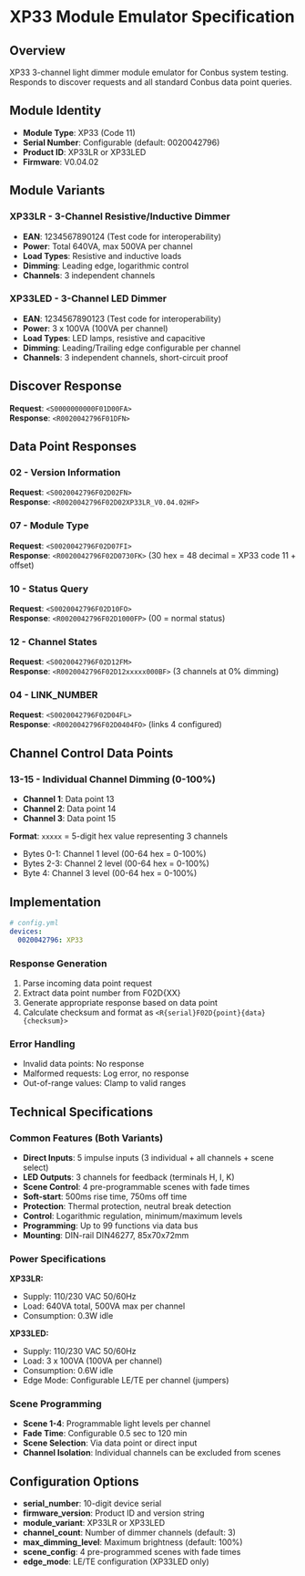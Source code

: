 # XP33 Module Emulator Specification

## Overview
XP33 3-channel light dimmer module emulator for Conbus system testing. Responds to discover requests and all standard Conbus data point queries.

## Module Identity
- **Module Type**: XP33 (Code 11)
- **Serial Number**: Configurable (default: 0020042796)
- **Product ID**: XP33LR or XP33LED
- **Firmware**: V0.04.02

## Module Variants

### XP33LR - 3-Channel Resistive/Inductive Dimmer
- **EAN**: 1234567890124 (Test code for interoperability)
- **Power**: Total 640VA, max 500VA per channel
- **Load Types**: Resistive and inductive loads
- **Dimming**: Leading edge, logarithmic control
- **Channels**: 3 independent channels

### XP33LED - 3-Channel LED Dimmer
- **EAN**: 1234567890123 (Test code for interoperability)
- **Power**: 3 x 100VA (100VA per channel)
- **Load Types**: LED lamps, resistive and capacitive
- **Dimming**: Leading/Trailing edge configurable per channel
- **Channels**: 3 independent channels, short-circuit proof

## Discover Response
**Request**: `<S0000000000F01D00FA>`  
**Response**: `<R0020042796F01DFN>`

## Data Point Responses

### 02 - Version Information
**Request**: `<S0020042796F02D02FN>`  
**Response**: `<R0020042796F02D02XP33LR_V0.04.02HF>`

### 07 - Module Type
**Request**: `<S0020042796F02D07FI>`  
**Response**: `<R0020042796F02D0730FK>` (30 hex = 48 decimal = XP33 code 11 + offset)

### 10 - Status Query
**Request**: `<S0020042796F02D10FO>`  
**Response**: `<R0020042796F02D1000FP>` (00 = normal status)

### 12 - Channel States  
**Request**: `<S0020042796F02D12FM>`  
**Response**: `<R0020042796F02D12xxxxx000BF>` (3 channels at 0% dimming)

### 04 - LINK_NUMBER
**Request**: `<S0020042796F02D04FL>`  
**Response**: `<R0020042796F02D0404FO>` (links 4 configured)

## Channel Control Data Points

### 13-15 - Individual Channel Dimming (0-100%)
- **Channel 1**: Data point 13
- **Channel 2**: Data point 14  
- **Channel 3**: Data point 15

**Format**: `xxxxx` = 5-digit hex value representing 3 channels
- Bytes 0-1: Channel 1 level (00-64 hex = 0-100%)
- Bytes 2-3: Channel 2 level (00-64 hex = 0-100%)
- Byte 4: Channel 3 level (00-64 hex = 0-100%)

## Implementation

```yaml
# config.yml
devices:
  0020042796: XP33
```

### Response Generation
1. Parse incoming data point request
2. Extract data point number from F02D{XX}
3. Generate appropriate response based on data point
4. Calculate checksum and format as `<R{serial}F02D{point}{data}{checksum}>`

### Error Handling
- Invalid data points: No response
- Malformed requests: Log error, no response
- Out-of-range values: Clamp to valid ranges

## Technical Specifications

### Common Features (Both Variants)
- **Direct Inputs**: 5 impulse inputs (3 individual + all channels + scene select)
- **LED Outputs**: 3 channels for feedback (terminals H, I, K)
- **Scene Control**: 4 pre-programmable scenes with fade times
- **Soft-start**: 500ms rise time, 750ms off time
- **Protection**: Thermal protection, neutral break detection
- **Control**: Logarithmic regulation, minimum/maximum levels
- **Programming**: Up to 99 functions via data bus
- **Mounting**: DIN-rail DIN46277, 85x70x72mm

### Power Specifications
**XP33LR:**
- Supply: 110/230 VAC 50/60Hz  
- Load: 640VA total, 500VA max per channel
- Consumption: 0.3W idle

**XP33LED:**
- Supply: 110/230 VAC 50/60Hz
- Load: 3 x 100VA (100VA per channel)
- Consumption: 0.6W idle
- Edge Mode: Configurable LE/TE per channel (jumpers)

### Scene Programming
- **Scene 1-4**: Programmable light levels per channel
- **Fade Time**: Configurable 0.5 sec to 120 min
- **Scene Selection**: Via data point or direct input
- **Channel Isolation**: Individual channels can be excluded from scenes

## Configuration Options
- **serial_number**: 10-digit device serial
- **firmware_version**: Product ID and version string  
- **module_variant**: XP33LR or XP33LED
- **channel_count**: Number of dimmer channels (default: 3)
- **max_dimming_level**: Maximum brightness (default: 100%)
- **scene_config**: 4 pre-programmed scenes with fade times
- **edge_mode**: LE/TE configuration (XP33LED only)